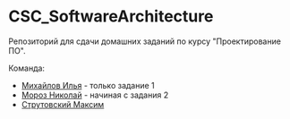 # CSC_SoftwareArchitecture

Репозиторий для сдачи домашних заданий по курсу "Проектирование ПО".

Команда:
- [Михайлов Илья](https://my.compscicenter.ru/users/5622/) - только задание 1
- [Мороз Николай](https://my.compscicenter.ru/users/11590/) - начиная с задания 2
- [Струтовский Максим](https://my.compscicenter.ru/users/7252/)
